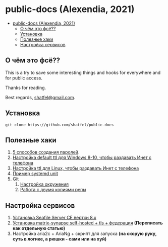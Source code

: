 # public-docs (Alexendia, 2021)

- [public-docs (Alexendia, 2021)](#public-docs-alexendia-2021)
  - [О чём это фсё??](#о-чём-это-фсё)
  - [Установка](#установка)
  - [Полезные хаки](#полезные-хаки)
  - [Настройка сервисов](#настройка-сервисов)

## О чём это фсё??

This is a try to save some interesting things and hooks for everywhere and for public access.

Thanks for reading.

Best regards, shatfel@gmail.com.

## Установка

```
git clone https://github.com/shatfel/public-docs
```

## Полезные хаки

1. [5 способов создания паролей](docs/tools-and-hacks/5-ways-to-generate-passwords.md#contents).
2. [Настройка default ttl для Windows 8-10, чтобы раздавать Инет с телефона](docs/tools-and-hacks/windows-8-10-default-TTL-for-mobile-tethering.md)
3. [Настройка ttl для Linux, чтобы раздавать Инет с телефона](docs/tools-and-hacks/linux-TTL-for-mobile-tethering.md)
4. [Пример systemd unit](docs/tools-and-hacks/systemd-unit-example.md)
5. Git
   1. [Настройка окружения](docs/git-enf.md)
   2. [Работа с двумя копиями репы](docs/git-two-remotes.md)

## Настройка сервисов

1. [Установка Seafile Server CE вертки 8.x](docs/services-config/seafile-server-8x-install.md)
2. [Установка matrix-synapse self-hosted + tls + федерация](https://github.com/shatfel/matrix-template) **(Переписать как отдельную статью)**
3. Настройка aria2c + AriaNg + скрипт для запуска **(на скорую руку, суть в логике, а рюшки - сами или на хуй)**
